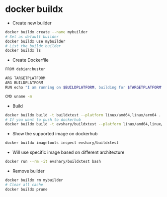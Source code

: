 # docker buildx

* Create new builder

```bash
docker buildx create --name mybuilder
# Set as default builder
docker buildx use mybuilder
# List the buildx builder
docker buildx ls
```

* Create Dockerfile

```bash
FROM debian:buster

ARG TARGETPLATFORM
ARG BUILDPLATFORM
RUN echo "I am running on $BUILDPLATFORM, building for $TARGETPLATFORM" > /log

CMD uname -m
```

* Build

```bash
docker buildx build -t buildxtest --platform linux/amd64,linux/arm64 .
# If you want to push to dockerhub
docker buildx build -t evshary/buildxtest --platform linux/amd64,linux/arm64 . --push
```

* Show the supported image on dockerhub

```bash
docker buildx imagetools inspect evshary/buildxtest
```

* Will use specific image based on different architecture

```bash
docker run --rm -it evshary/buildxtest bash
```

* Remove builder

```bash
docker buildx rm mybuilder
# Clear all cache
docker buildx prune
```

